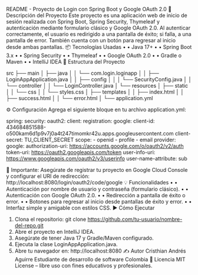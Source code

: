 README - Proyecto de Login con Spring Boot y Google OAuth 2.0
📘 Descripción del Proyecto
Este proyecto es una aplicación web de inicio de sesión realizada con Spring Boot, Spring Security, Thymeleaf y autenticación mediante formulario clásico y Google OAuth 2.0. Al autenticar correctamente, el usuario es redirigido a una pantalla de éxito; si falla, a una pantalla de error. También cuenta con un botón para regresar al inicio desde ambas pantallas.
📦 Tecnologías Usadas
•	• Java 17+
•	• Spring Boot 3.x
•	• Spring Security
•	• Thymeleaf
•	• Google OAuth 2.0
•	• Gradle o Maven
•	• IntelliJ IDEA
📁 Estructura del Proyecto

src
├── main
│   ├── java
│   │   └── com.login.loginapp
│   │       ├── LoginAppApplication.java
│   │       ├── config
│   │       │   └── SecurityConfig.java
│   │       └── controller
│   │           └── LoginController.java
│   └── resources
│       ├── static
│       │   └── css
│       │       └── styles.css
│       ├── templates
│       │   ├── index.html
│       │   ├── success.html
│       │   └── error.html
│       └── application.yml

⚙️ Configuración
Agrega el siguiente bloque en tu archivo application.yml:

spring:
  security:
    oauth2:
      client:
        registration:
          google:
            client-id: 434684851588-o500kam6d1p9v7j0a4t247timomkr42u.apps.googleusercontent.com
            client-secret: TU_CLIENT_SECRET
            scope:
              - openid
              - profile
              - email
        provider:
          google:
            authorization-uri: https://accounts.google.com/o/oauth2/v2/auth
            token-uri: https://oauth2.googleapis.com/token
            user-info-uri: https://www.googleapis.com/oauth2/v3/userinfo
            user-name-attribute: sub

🔐 Importante: Asegúrate de registrar tu proyecto en Google Cloud Console y configurar el URI de redirección: http://localhost:8080/login/oauth2/code/google
💡 Funcionalidades
•	• Autenticación por nombre de usuario y contraseña (formulario clásico).
•	• Autenticación con Google OAuth 2.0.
•	• Redirección a pantalla de éxito o error.
•	• Botones para regresar al inicio desde pantallas de éxito y error.
•	• Interfaz simple y amigable con estilos CSS.
▶️ Cómo Ejecutar
1. Clona el repositorio: git clone https://github.com/tu-usuario/nombre-del-repo.git
2. Abre el proyecto en IntelliJ IDEA.
3. Asegúrate de tener Java 17 y Gradle/Maven configurado.
4. Ejecuta la clase LoginAppApplication.java.
5. Abre tu navegador en: http://localhost:8080
✍️ Autor
Cristhian Andrés Aguirre
Estudiante de desarrollo de software
Colombia
📃 Licencia
MIT License – libre uso con fines educativos y profesionales.
